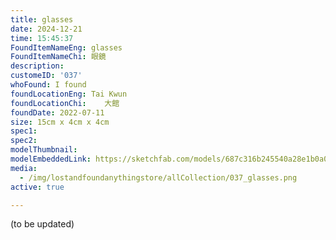 ```yaml
---
title: glasses
date: 2024-12-21
time: 15:45:37
FoundItemNameEng: glasses
FoundItemNameChi: 眼鏡
description: 
customeID: '037'
whoFound: I found
foundLocationEng: Tai Kwun
foundLocationChi:    大館
foundDate: 2022-07-11
size: 15cm x 4cm x 4cm
spec1: 
spec2: 
modelThumbnail:
modelEmbeddedLink: https://sketchfab.com/models/687c316b245540a28e1b0a0b70a7921c/embed
media: 
  - /img/lostandfoundanythingstore/allCollection/037_glasses.png
active: true

---
```

(to be updated)